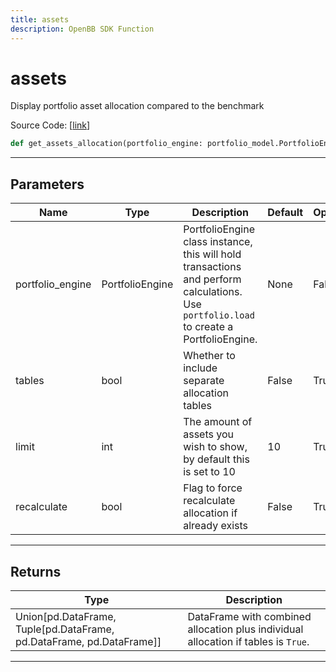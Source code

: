 ```yaml
---
title: assets
description: OpenBB SDK Function
---
```


# assets

Display portfolio asset allocation compared to the benchmark

Source Code: [[link](https://github.com/OpenBB-finance/OpenBBTerminal/tree/main/openbb_terminal/portfolio/portfolio_model.py#L2493)]

```python
def get_assets_allocation(portfolio_engine: portfolio_model.PortfolioEngine, tables: bool = False, limit: int = 10, recalculate: bool = False) -> Union[pd.DataFrame, Tuple[pd.DataFrame, pd.DataFrame, pd.DataFrame]]
```
---
## Parameters

| Name | Type | Description | Default | Optional |
| ---- | ---- | ----------- | ------- | -------- |
| portfolio_engine | PortfolioEngine | PortfolioEngine class instance, this will hold transactions and perform calculations.<br/>Use `portfolio.load` to create a PortfolioEngine. | None | False |
| tables | bool | Whether to include separate allocation tables | False | True |
| limit | int | The amount of assets you wish to show, by default this is set to 10 | 10 | True |
| recalculate | bool | Flag to force recalculate allocation if already exists | False | True |

---
## Returns

| Type | Description |
| ---- | ----------- |
| Union[pd.DataFrame, Tuple[pd.DataFrame, pd.DataFrame, pd.DataFrame]] | DataFrame with combined allocation plus individual allocation if tables is `True`. |

---
